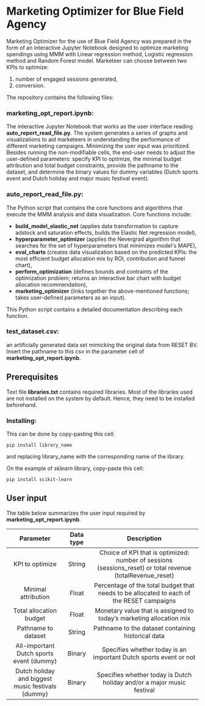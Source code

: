 # Marketing Optimizer for Blue Field Agency
Marketing Optimizer for the use of Blue Field Agency was prepared in the form of an interactive Jupyter Notebook designed to optimize marketing spendings using MMM with Linear regression method, Logistic regression method and Random Forest model. Marketeer can choose between two KPIs to optimize: 
1. number of engaged sessions generated,
2. conversion.

The repository contains the following files:

### marketing_opt_report.ipynb:    
The interactive Jupyter Notebook that works as the user interface reading **auto_report_read_file.py**. The system generates a series of graphs and visualizations to aid marketeers in understanding the performance of different marketing campaigns. Minimizing the user input was prioritized. Besides running the non-modifiable cells, the end-user needs to adjust the user-defined parameters: specify KPI to optimize, the minimal budget attribution and total budget constraints, provide the pathname to the dataset, and determine the binary values for dummy variables (Dutch sports event and Dutch holiday and major music festival event). 


### auto_report_read_file.py:      
The Python script that contains the core functions and algorithms that execute the MMM analysis and data visualization. Core functions include:
- **build_model_elastic_net** (applies data transformation to capture adstock and saturation effects, builds the Elastic Net regression model),
- **hyperparameter_optimizer** (applies the Nevergrad algorithm that searches for the set of hyperparameters that minimizes model's MAPE),
- **eval_charts** (creates data visualization based on the predicted KPIs: the most efficient budget allocation mix by ROI, contribution and funnel chart),
- **perform_optimization** (defines bounds and contraints of the optimization problem; returns an interactive bar chart with budget allocation recommendation),
- **marketing_optimizer** (links together the above-mentioned functions; takes user-defined parameters as an input).

This Python script contains a detailed documentation describing each function.

### test_dataset.csv:
an artificially generated data set mimicking the original data from RESET BV. Insert the pathname to this csv in the parameter cell of **marketing_opt_report.ipynb**.

## Prerequisites
Text file **libraries.txt** contains required libraries. Most of the libraries used are not installed on the system by default. Hence, they need to be installed beforehand.

### Installing:
This can be done by copy-pasting this cell:
```
pip install library_name
```
and replacing library_name with the corresponding name of the library.

On the example of *sklearn* library, copy-paste this cell:
```
pip install scikit-learn
```

## User input
The table below summarizes the user input required by **marketing_opt_report.ipynb**.

| Parameter | Data type | Description |
| :---:     | :---:     | :---:       |
| KPI to optimize |	String	| Choice of KPI that is optimized: number of sessions (sessions_reset) or total revenue (totalRevenue_reset) |
| Minimal attribution |	Float |	Percentage of the total budget that needs to be allocated to each of the RESET campaigns |
| Total allocation budget	| Float	| Monetary value that is assigned to today’s marketing allocation mix |
| Pathname to dataset	| String	| Pathname to the dataset containing historical data |
|All-important Dutch  sports event (dummy)	| Binary	| Specifies whether today is an important Dutch sports event or not |
|Dutch holiday and biggest music festivals (dummy)	| Binary	| Specifies whether today is Dutch holiday and/or a major music festival |

